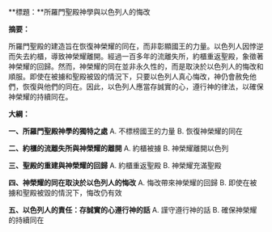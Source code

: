 **標題：**所羅門聖殿神學與以色列人的悔改

**摘要：**

所羅門聖殿的建造旨在恢復神榮耀的同在，而非彰顯國王的力量。以色列人因悖逆而失去約櫃，導致神榮耀離開。經過一百多年的流離失所，約櫃重返聖殿，象徵著神榮耀的回歸。然而，神榮耀的同在並非永久性的，而是取決於以色列人的悔改和順服。即使在被擄和聖殿被毀的情況下，只要以色列人真心悔改，神仍會赦免他們，恢復與他們的同在。因此，以色列人應當存誠實的心，遵行神的律法，以確保神榮耀的持續同在。

**大綱：**

**一、所羅門聖殿神學的獨特之處**
    A. 不標榜國王的力量
    B. 恢復神榮耀的同在

**二、約櫃的流離失所與神榮耀的離開**
    A. 約櫃被擄
    B. 神榮耀離開以色列

**三、聖殿的重建與神榮耀的回歸**
    A. 約櫃重返聖殿
    B. 神榮耀充滿聖殿

**四、神榮耀的同在取決於以色列人的悔改**
    A. 悔改帶來神榮耀的回歸
    B. 即使在被擄和聖殿被毀的情況下，悔改仍有效

**五、以色列人的責任：存誠實的心遵行神的話**
    A. 謹守遵行神的話
    B. 確保神榮耀的持續同在